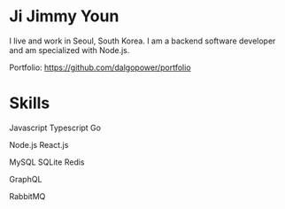 # Ji Jimmy Youn

I live and work in Seoul, South Korea.
I am a backend software developer and am specialized with Node.js.

Portfolio: https://github.com/dalgopower/portfolio

# Skills
Javascript Typescript Go

Node.js React.js

MySQL SQLite Redis

GraphQL

RabbitMQ
